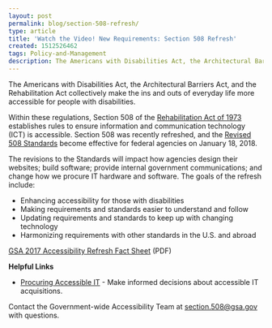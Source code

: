 ```yaml
---
layout: post
permalink: blog/section-508-refresh/
type: article
title: 'Watch the Video! New Requirements: Section 508 Refresh'
created: 1512526462
tags: Policy-and-Management
description: The Americans with Disabilities Act, the Architectural Barriers Act, and the Rehabilitation Act collectively make the ins and outs of everyday life more accessible for people with disabilities.
---
```


The Americans with Disabilities Act, the Architectural Barriers Act, and the Rehabilitation Act collectively make the ins and outs of everyday life more accessible for people with disabilities.

Within these regulations, Section 508 of the [Rehabilitation Act of 1973][1] establishes rules to ensure information and communication technology (ICT) is accessible. Section 508 was recently refreshed, and the [Revised 508 Standards][2] become effective for federal agencies on January 18, 2018. 

<!-- insert video link here  -->

<div>
  The revisions to the Standards will impact how agencies design their websites; build software; provide internal government communications; and change how we procure IT hardware and software. The goals of the refresh include:
</div>

  * Enhancing accessibility for those with disabilities
  * Making requirements and standards easier to understand and follow
  * Updating requirements and standards to keep up with changing technology
  * Harmonizing requirements with other standards in the U.S. and abroad

[GSA 2017 Accessibility Refresh Fact Sheet][3] (PDF)

**Helpful Links**

  * [Procuring Accessible IT][4] - Make informed decisions about accessible IT acquisitions.

Contact the Government-wide Accessibility Team at [section.508@gsa.gov][5] with questions.

 [1]: https://www.access-board.gov/the-board/laws/rehabilitation-act-of-1973
 [2]: https://www.access-board.gov/guidelines-and-standards/communications-and-it/about-the-ict-refresh/final-rule
 [3]: https://assets.section508.gov/files/2017_508-Refresh-Fact-sheet-updated.pdf
 [4]: {{site.baseurl}}/buy
 [5]: https://www.access-board.gov/guidelines-and-standards/communications-and-it/about-the-ict-refresh/final-regulatory-impact-analysis#_Toc471376908